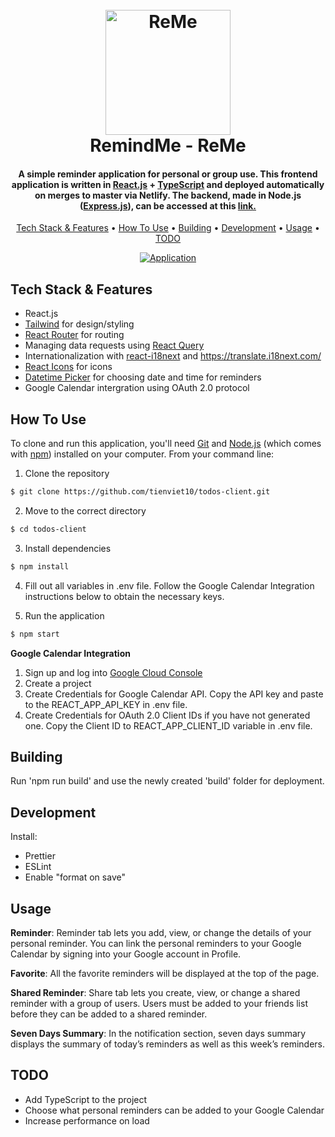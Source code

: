 
<h1 align="center">
  <br>
  <a href="http://remeapp.netlify.app"><img src="https://user-images.githubusercontent.com/70352144/191369786-648bd405-70c2-47ca-bc43-529ae7bb7b62.png" alt="ReMe" width="200"></a>
  <br>
  RemindMe - ReMe
  <br>
</h1>

<h4 align="center">A simple reminder application for personal or group use. This frontend application is written in <a href="https://reactjs.org/">React.js</a> + <a href="https://www.typescriptlang.org/">TypeScript</a> and deployed automatically on merges to master via Netlify. The backend, made in Node.js (<a href="https://expressjs.com/">Express.js</a>), can be accessed at this <a href="https://github.com/tienviet10/todos-server">link.</a></h4>

<p align="center">
  <a href="#key-features">Tech Stack & Features</a> •
  <a href="#how-to-use">How To Use</a> •
  <a href="#building">Building</a> •
  <a href="#development">Development</a> •
  <a href="#usage">Usage</a> •
  <a href="#todo">TODO</a>
</p>

<div align="center">
  <a href=""><img src="https://user-images.githubusercontent.com/70352144/191378535-68036f59-8a9a-4d27-b4a0-165614571996.gif" alt="Application" ></a>
</div>

## Tech Stack & Features

* React.js
* [Tailwind](https://tailwindcss.com/) for design/styling
* [React Router](https://reactrouter.com/) for routing
* Managing data requests using [React Query](https://react-query-v3.tanstack.com)
* Internationalization with [react-i18next](https://react.i18next.com/) and https://translate.i18next.com/
* [React Icons](https://react-icons.github.io/react-icons/) for icons
* [Datetime Picker](https://github.com/wojtekmaj/react-datetime-picker#readme) for choosing date and time for reminders
* Google Calendar intergration using OAuth 2.0 protocol

## How To Use

To clone and run this application, you'll need [Git](https://git-scm.com) and [Node.js](https://nodejs.org/en/download/) (which comes with [npm](http://npmjs.com)) installed on your computer. From your command line:

1. Clone the repository

```sh
$ git clone https://github.com/tienviet10/todos-client.git
```

2. Move to the correct directory

```sh
$ cd todos-client
```

3. Install dependencies

```sh
$ npm install
```
4. Fill out all variables in .env file. Follow the Google Calendar Integration instructions below to obtain the necessary keys.

5. Run the application

```sh
$ npm start
```

**Google Calendar Integration**

1. Sign up and log into [Google Cloud Console](https://console.cloud.google.com/)
2. Create a project
3. Create Credentials for Google Calendar API. Copy the API key and paste to the REACT_APP_API_KEY in .env file. 
4. Create Credentials for OAuth 2.0 Client IDs if you have not generated one. Copy the Client ID to REACT_APP_CLIENT_ID variable in .env file.

## Building

Run 'npm run build' and use the newly created 'build' folder for deployment.

## Development

Install:
- Prettier
- ESLint
- Enable "format on save"

## Usage

**Reminder**: Reminder tab lets you add, view, or change the details of your personal reminder. You can link the personal reminders to your Google Calendar by signing into your Google account in Profile. 

**Favorite**: All the favorite reminders will be displayed at the top of the page. 

**Shared Reminder**: Share tab lets you create, view, or change a shared reminder with a group of users. Users must be added to your friends list before they can be added to a shared reminder.

**Seven Days Summary**: In the notification section, seven days summary displays the summary of today’s reminders as well as this week’s reminders.


## TODO

* Add TypeScript to the project
* Choose what personal reminders can be added to your Google Calendar
* Increase performance on load
